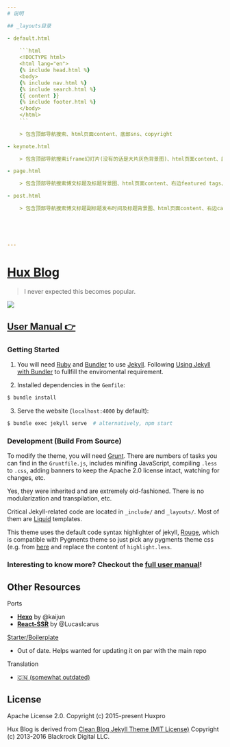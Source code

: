 ```yaml
---
# 说明

## _layouts目录

- default.html
    
    ```html
    <!DOCTYPE html>
    <html lang="en">
    {% include head.html %}
    <body>
    {% include nav.html %}
    {% include search.html %}
    {{ content }}
    {% include footer.html %}
    </body>
    </html>
    ```
 
    > 包含顶部导航搜索、html页面content、底部sns、copyright

- keynote.html

    > 包含顶部导航搜索iframe幻灯片(没有的话是大片灰色背景图)、html页面content、底部featured tags、友情链接、底部sns、copyright

- page.html

    > 包含顶部导航搜索博文标题及标题背景图、html页面content、右边featured tags、关于catalog目录、sns、友情链接、底部sns、copyright

- post.html

    > 包含顶部导航搜索博文标题副标题发布时间及标题背景图、html页面content、右边catalog目录、底部畅言评论热门话题、featured tags、友情链接、底部sns、copyright





---
```

[Hux Blog](https://huangxuan.me)
================================

> I never expected this becomes popular.

![](http://huangxuan.me/img/blog-desktop.jpg)


[User Manual 👉](_doc/Manual.md)
--------------------------------------------------

### Getting Started

1. You will need [Ruby](https://www.ruby-lang.org/en/) and [Bundler](https://bundler.io/) to use [Jekyll](https://jekyllrb.com/). Following [Using Jekyll with Bundler](https://jekyllrb.com/tutorials/using-jekyll-with-bundler/) to fullfill the enviromental requirement.

2. Installed dependencies in the `Gemfile`:

```sh
$ bundle install 
```

3. Serve the website (`localhost:4000` by default):

```sh
$ bundle exec jekyll serve  # alternatively, npm start
```

### Development (Build From Source)

To modify the theme, you will need [Grunt](https://gruntjs.com/). There are numbers of tasks you can find in the `Gruntfile.js`, includes minifing JavaScript, compiling `.less` to `.css`, adding banners to keep the Apache 2.0 license intact, watching for changes, etc. 

Yes, they were inherited and are extremely old-fashioned. There is no modularization and transpilation, etc.

Critical Jekyll-related code are located in `_include/` and `_layouts/`. Most of them are [Liquid](https://github.com/Shopify/liquid/wiki) templates.

This theme uses the default code syntax highlighter of jekyll, [Rouge](http://rouge.jneen.net/), which is compatible with Pygments theme so just pick any pygments theme css (e.g. from [here](http://jwarby.github.io/jekyll-pygments-themes/languages/javascript.html) and replace the content of `highlight.less`.


### Interesting to know more? Checkout the [full user manual](_doc/Manual.md)!


Other Resources
---------------

Ports
- [**Hexo**](https://github.com/Kaijun/hexo-theme-huxblog) by @kaijun
- [**React-SSR**](https://github.com/LucasIcarus/huxpro.github.io/tree/ssr) by @LucasIcarus

[Starter/Boilerplate](https://github.com/huxpro/huxblog-boilerplate)
- Out of date. Helps wanted for updating it on par with the main repo

Translation
- [🇨🇳 (somewhat outdated)](https://github.com/Huxpro/huxpro.github.io/blob/master/_doc/README.zh.md)


License
-------

Apache License 2.0.
Copyright (c) 2015-present Huxpro

Hux Blog is derived from [Clean Blog Jekyll Theme (MIT License)](https://github.com/BlackrockDigital/startbootstrap-clean-blog-jekyll/)
Copyright (c) 2013-2016 Blackrock Digital LLC.

